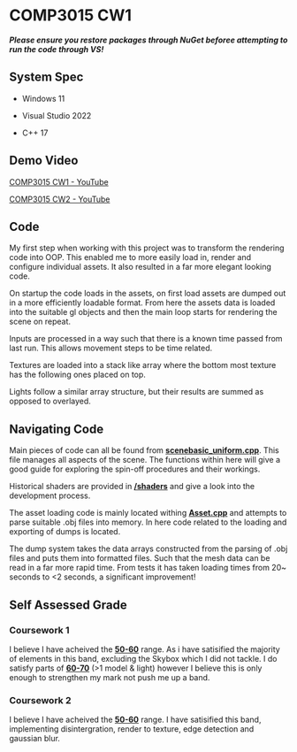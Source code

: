 # COMP3015 CW1

***Please ensure you restore packages through NuGet beforee attempting to run the code through VS!***

## System Spec

- Windows 11

- Visual Studio 2022

- C++ 17

## Demo Video

[COMP3015 CW1 - YouTube](https://youtu.be/t2YZadDNy1w)

[COMP3015 CW2 - YouTube](https://youtu.be/E1YhH3i6VVE)

## Code

My first step when working with this project was to transform the rendering code into OOP. This enabled me to more easily load in, render and configure individual assets. It also resulted in a far more elegant looking code.

On startup the code loads in the assets, on first load assets are dumped out in a more efficiently loadable format. From here the assets data is loaded into the suitable gl objects and then the main loop starts for rendering the scene on repeat.

Inputs are processed in a way such that there is a known time passed from last run. This allows movement steps to be time related.

Textures are loaded into a stack like array where the bottom most texture has the following ones placed on top.

Lights follow a similar array structure, but their results are summed as opposed to overlayed.

## Navigating Code

Main pieces of code can all be found from **<u>scenebasic_uniform.cpp</u>**. This file manages all aspects of the scene. The functions within here will give a good guide for exploring the spin-off procedures and their workings.

Historical shaders are provided in <u>**/shaders**</u> and give a look into the development process.

The asset loading code is mainly located withing <u>**Asset.cpp**</u> and attempts to parse suitable .obj files into memory. In here code related to the loading and exporting of dumps is located.

The dump system takes the data arrays constructed from the parsing of .obj files and puts them into formatted files. Such that the mesh data can be read in a far more rapid time. From tests it has taken loading times from 20~ seconds to <2 seconds, a significant improvement!

## Self Assessed Grade

### Coursework 1

I believe I have acheived the **<u>50-60</u>** range. As i have satisified the majority of elements in this band, excluding the Skybox which I did not tackle. I do satisfy parts of <u>**60-70**</u> (>1 model & light) however I believe this is only enough to strengthen my mark not push me up a band.

### Coursework 2

I believe I have acheived the **<u>50-60</u>** range. I have satisified this band, implementing disintergration, render to texture, edge detection and gaussian blur.
